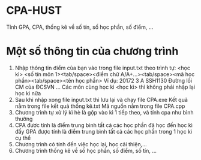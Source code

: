 # CPA-HUST
Tính GPA, CPA, thống kê về số tín, số học phần, số điểm, ...
# Một số thông tin của chương trình
1. Nhập thông tin điểm của bạn vào trong file input.txt theo trình tự:
   <học kì>
   <số tín môn 1><tab/space><điểm chữ A/A+...><tab/space><mã học phần><tab/space><tên học phần>
   Ví dụ:
   20172
   3	A	SSH1130		Đường lối CM của ĐCSVN
   ...
   Các môn cùng học kì <học kì> thì không phải nhập lại học kì nữa
2. Sau khi nhập xong file input.txt thì lưu lại và chạy file CPA.exe Kết quả nằm trong file kết quả thống kê.txt
   Mã nguồn nằm trong file CPA.cpp
3. Chương trình tự xử lý kì hè là gộp vào kì 1 tiếp theo, và tính cpa như bình thường
4. CPA được tính là điểm trung bình tất cả các học phần đã học đến học kì đấy
   GPA được tính là điểm trung bình tất cả các học phần trong 1 học kì cụ thể
5. Chương trình có tính đến việc học lại, học cải thiện,...
6. Chương trình thống kê về số học phần, số điểm, số tín, ...
